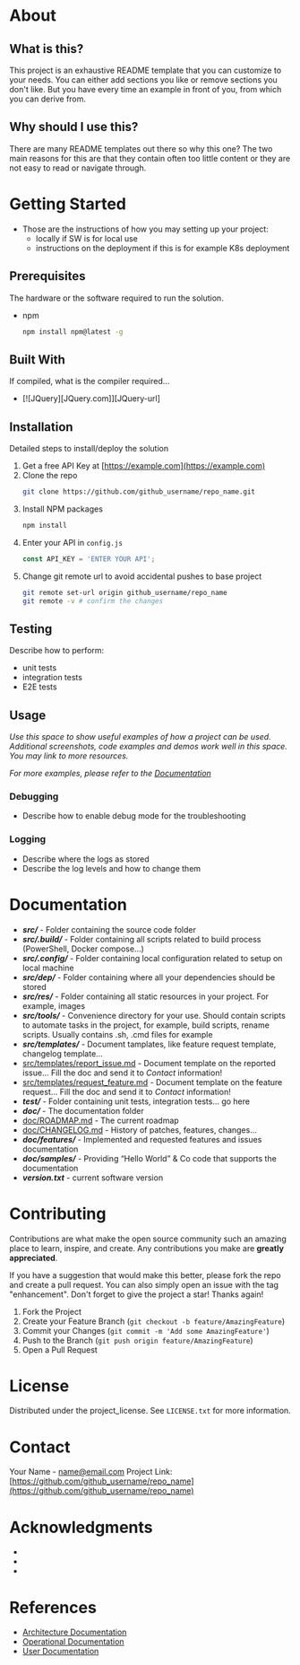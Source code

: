 # About

## What is this?

This project is an exhaustive README template that you can customize to your needs. You can either add sections you like or remove sections you don't like. But you have every time an example in front of you, from which you can derive from.

## Why should I use this?

There are many README templates out there so why this one? The two main reasons for this are that they contain often too little content or they are not easy to read or navigate through.

# Getting Started

- Those are the instructions of how you may setting up your project:
	- locally if SW is for local use
	- instructions on the deployment if this is for example K8s deployment

## Prerequisites

The hardware or the software required to run the solution.
* npm
  ```sh
  npm install npm@latest -g
  ```

## Built With

If compiled, what is the compiler required…

* [![JQuery][JQuery.com]][JQuery-url]

## Installation

Detailed steps to install/deploy the solution

1. Get a free API Key at [https://example.com](https://example.com)
2. Clone the repo
   ```sh
   git clone https://github.com/github_username/repo_name.git
   ```
3. Install NPM packages
   ```sh
   npm install
   ```
4. Enter your API in `config.js`
   ```js
   const API_KEY = 'ENTER YOUR API';
   ```
5. Change git remote url to avoid accidental pushes to base project
   ```sh
   git remote set-url origin github_username/repo_name
   git remote -v # confirm the changes
   ```

## Testing

Describe how to perform:

- unit tests
- integration tests
- E2E tests

## Usage

*Use this space to show useful examples of how a project can be used.* 
*Additional screenshots, code examples and demos work well in this space.* 
*You may link to more resources.*

_For more examples, please refer to the [Documentation](https://example.com)_

### Debugging

- Describe how to enable debug mode for the troubleshooting

### Logging

- Describe where the logs as stored
- Describe the log levels and how to change them

# Documentation

- ***src/*** -  Folder containing the source code folder
- ***src/.build/*** - Folder containing all scripts related to build process (PowerShell, Docker compose…)
- ***src/.config/*** - Folder containing local configuration related to setup on local machine
- ***src/dep/*** - Folder containing where all your dependencies should be stored
- ***src/res/*** - Folder containing all static resources in your project. For example, images
- ***src/tools/*** - Convenience directory for your use. Should contain scripts to automate tasks in the project, for example, build scripts, rename scripts. Usually contains .sh, .cmd files for example
- ***src/templates/*** - Document tamplates, like feature request template, changelog template…
- [src/templates/report_issue.md](./src/templates/change_request.md) - Document template on the reported issue… Fill the doc and send it to *Contact* information!
- [src/templates/request_feature.md](./src/templates/change_request.md) - Document template on the feature request… Fill the doc and send it to *Contact* information!
- ***test/*** - Folder containing unit tests, integration tests… go here
- ***doc/*** - The documentation folder
- [doc/ROADMAP.md](./doc/ROADMAP.md) - The current roadmap
- [doc/CHANGELOG.md](./doc/CHANGELOG.md) - History of patches, features, changes…
- ***doc/features/*** - Implemented and requested features and  issues documentation
- ***doc/samples/*** - Providing “Hello World” & Co code that supports the documentation
- ***version.txt*** - current software version


# Contributing

Contributions are what make the open source community such an amazing place to learn, inspire, and create. Any contributions you make are **greatly appreciated**.

If you have a suggestion that would make this better, please fork the repo and create a pull request. You can also simply open an issue with the tag "enhancement".
Don't forget to give the project a star! Thanks again!

1. Fork the Project
2. Create your Feature Branch (`git checkout -b feature/AmazingFeature`)
3. Commit your Changes (`git commit -m 'Add some AmazingFeature'`)
4. Push to the Branch (`git push origin feature/AmazingFeature`)
5. Open a Pull Request

# License

Distributed under the project_license. See `LICENSE.txt` for more information.

# Contact

Your Name - <name@email.com>
Project Link: [https://github.com/github_username/repo_name](https://github.com/github_username/repo_name)


# Acknowledgments

* []()
* []()
* []()

# References

* [Architecture Documentation]()
* [Operational Documentation]()
* [User Documentation]()